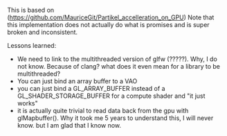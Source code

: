 This is based on (https://github.com/MauriceGit/Partikel_accelleration_on_GPU) Note that this implementation does not actually do what is promises and is super broken and inconsistent.

Lessons learned:
 - We need to link to the multithreaded version of glfw (?????). Why, I do not know. Because of clang? what does it even mean for a library to be multithreaded?
 - You can just bind an array buffer to a VAO
 - you can just bind a GL_ARRAY_BUFFER instead of a GL_SHADER_STORAGE_BUFFER for a compute shader and "it just works"
 - it is actually quite trivial to read data back from the gpu with glMapbuffer(). Why it took me 5 years to understand this, I will never know. but I am glad that I know now.
 


